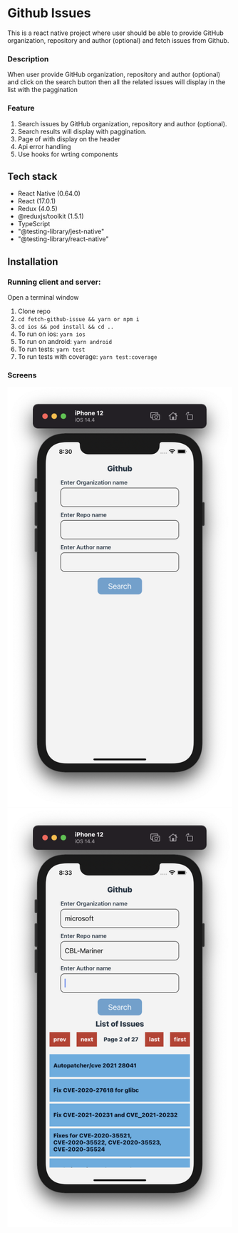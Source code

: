 # Github Issues 
This is a react native project where user should be able to provide GitHub organization, repository and author (optional) and fetch issues from Github.
### Description
When user provide GitHub organization, repository and author (optional) and click on the search button then all the related issues will display in the list with the paggination
### Feature

1. Search issues by GitHub organization, repository and author (optional).
2. Search results will display with paggination.
3. Page <current page> of <total pages> with display on the header
4. Api error handling
5. Use hooks for wrting components

## Tech stack 
- React Native (0.64.0)
- React (17.0.1)
- Redux (4.0.5)
- @reduxjs/toolkit (1.5.1)
- TypeScript
- "@testing-library/jest-native"
- "@testing-library/react-native"

## Installation
### Running client and server:
Open a terminal window
1. Clone repo
2. `cd fetch-github-issue && yarn or npm i`
3. `cd ios && pod install && cd ..`
4. To run on ios: `yarn ios` 
5. To run on android: `yarn android` 
6. To run tests: `yarn test` 
7. To run tests with coverage: `yarn test:coverage` 

### Screens
![Alt text](/screenshots/screen1.png?raw=true "Main Screen")
![Alt text](/screenshots/screen2.png?raw=true "Github issues screen")